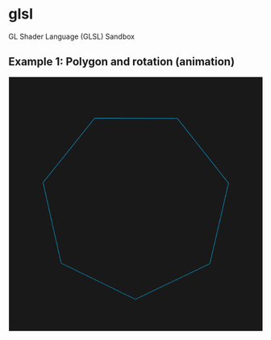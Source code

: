 # glsl
GL Shader Language (GLSL) Sandbox

## Example 1: Polygon and rotation (animation)
![Polygon](/00-polygon/screenshot.png)

